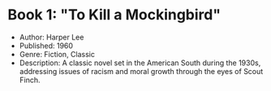 # Book 1: "To Kill a Mockingbird"

- Author: Harper Lee
- Published: 1960
- Genre: Fiction, Classic
- Description: A classic novel set in the American South during the 1930s, addressing issues of racism and moral growth through the eyes of Scout Finch.
